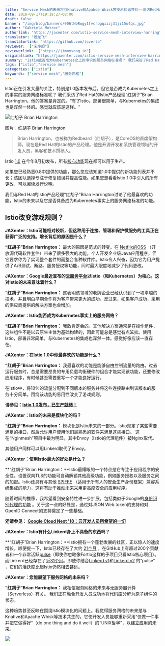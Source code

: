 ```yaml
---
title: "Service Mesh的未来将与Knative和Apahce Whisk等技术和谐共存——采访RedHat的Istio产品经理"
date: 2018-09-17T19:19:27+08:00
draft: false
banner: "/img/blog/banners/006tNbRwgy1fvcrbgqiizj31ji15o4qs.jpg"
author: "Gabriela Motroc"
authorlink: "https://jaxenter.com/istio-service-mesh-interview-harrington-148638.html#authors-block"
translator: "殷龙飞"
translatorlink: "https://github.com/loverto"
reviewer:  ["宋净超"]
reviewerlink:  ["https://jimmysong.io"]
originallink: "https://jaxenter.com/istio-service-mesh-interview-harrington-148638.html"
summary: "Istio能否成为Kubernetes之上的事实的服务网络标准呢？ 我们采访了Red Hat的Istio产品经理“红胡子”Brian Harrington，他的答案是肯定的。"
tags: ["istio","service mesh"]
categories: ["istio"]
keywords: ["service mesh","服务网格"]
---
```


Istio正在引发大量的关注，特别是1.0版本发布后。但它是否成为Kubernetes之上的事实的服务网络标准呢？ 我们采访了Red Hat的Istio产品经理“红胡子”Brian Harrington，他的答案是肯定的。“有了Istio，部署很简单，与Kubernetes的集成也是浑然一体的。感觉就应该是这样。“

![红胡子 Brian Harrington](https://raw.githubusercontent.com/servicemesher/website/master/content/blog/istio-service-mesh-interview-redbear-brian-harrington/006tNbRwgy1fvcqw67cllj30lc0qodj9.jpg)

图片：红胡子 Brian Harrington

> Brian Harrington，也被称为Redbeard（红胡子），是CoreOS的首席架构师，现在是Red Hat的Istio的产品经理。他是开源开发和系统管理领域的开发人员，黑客和技术撰稿人。

Istio [1.0](https://jaxenter.com/istio-1-0-arrived-core-features-ready-production-use-147459.html) 在今年8月初发布，所有[核心功能](https://istio.io/about/feature-stages/)现在都可以用于生产。

如果您已经熟悉0.8中提供的功能，那么您应该知道1.0中提供的新功能列表并不长；该团队选择专注于修复错误并提高性能。如果您想看看Istio 1.0中引入的所有更改，可以阅读[发行说明](https://istio.io/zh/about/notes/1.0/)。

我们与Red Hat的Istio产品经理“红胡子”Brian Harrington讨论了他最喜欢的功能，Istio的未来以及它是否具备成为Kubernetes事实上的服务网络标准的功能。

## Istio改变游戏规则？

**JAXenter：Istio可能相对较新，但这种用于连接、管理和保护微服务的工具正在获得广泛的支持。增长背后的原因是什么？**

**“红胡子”Brian Harrington：** 最大的原因是范式的转变。在 [Netflix的OSS](https://netflix.github.io/) （开放源代码软件套件）带来了很多强大的功能，个人开发企业级Java应用程序，但它要求你为了实现整个套件的而整合各种软件库。Istio令人兴奋，因为它为用户提供了A/B测试、断路、服务授权等功能，同时最大限度地减少了代码更改。

**JAXenter：Google最近宣布的[云服务平台](https://jaxenter.com/google-cloud-interesting-announcements-147230.html)以Istio（和Kubernetes）为核心。这对Istio的未来意味着什么？**

**“红胡子”Brian Harrington：** 这表明该领域的老牌企业已经认识到了一项卓越的技术，并且明白早期合作将为客户带来更大的成功。反过来，如果客户成功，采用的供应商提供的解决方案也会增加。

**JAXenter：Istio能否成为Kubernetes事实上的服务网络？**

**“红胡子”Brian Harrington：** 我敢肯定会的。其他解决方案通常是在操作组件，这些组件不是以云原生主体为基础构建的，因此可能总是感觉有点笨拙。使用Istio，部署非常简单，与Kubernetes的集成也浑然一体。感觉好像应该一直存在。

**JAXenter：在Istio 1.0中你最喜欢的功能是什么？**

**“红胡子”Brian Harrington：** 我最喜欢的功能是能够自由控制流量的路由。过去运行服务时，总是需要昂贵的专用负载均衡硬件的组合才能实现该功能，还要修改应用程序，有时候甚至需要重写一个才能良好运行。

在Istio中，将10％的流量分配到不同版本的服务并将这些连接路由到该版本的服务十分简单。围绕该功能的易用性改变了游戏规则。

**请参见：[Istio 1.0发布，已生产就绪！](http://www.servicemesher.com/blog/announcing-istio-1.0/)**

**JAXenter：Istio的未来是模块化的吗？**

**“红胡子”Brian Harrington：** 模块化是Istio未来的一部分。Istio规定了某些需要满足的接口，然后允许用户使用他们最熟悉的软件来满足这些接口。 这在“Nginmesh”项目中最为明显，其中Envoy（Istio的代理组件）被Nginx取代。

其他用户同样可以用Linkerd取代了Envoy。

**JAXenter：使用Istio最大的好处是什么？**

**“红胡子”Brian Harrington：**Istio最耀眼的一个特点是它专注于应用程序的安全性。设置双向TLS的功能可自动解锁其他高级功能，例如服务授权以及服务之间的加密。Istio还具有与其他 [SPIFFE](https://spiffe.io/) （适用于所有人的安全生产身份框架）兼容系统集成的能力，这将有助于推动未来采用更高度安全的应用程序。

随着时间的推移，我希望看到安全特性进一步扩展，包括类似于Google的[身份识别代理的功能](https://cloud.google.com/iap/) 。关于这一点的好处是，通过对JSON Web token的支持和对OpenID Connect的支持奠定了一些基础。

**还请参见： [Google Cloud Next '18：云开发人员所希望的一切](https://jaxenter.com/google-cloud-interesting-announcements-147230.html)**

**JAXenter：Istio有什么Linkerd身上不具备的东西吗？**

**“红胡子”Brian Harrington：**Istio拥有一个蓬勃发展的社区，正以惊人的速度增长。顺便提一下，Istio已经存在了大约 [21个月](https://github.com/istio/istio/commit/0216e811e9da88b867742710f7d166cef2eabfbc) ，在GitHub上有超过200个贡献者和一个非常活跃[pulse](https://github.com/istio/istio/pulse)（即使你忽略像Fortio这样的子项目只看Istio核心项目）。而Linkerd已经存在了近[31个月](https://github.com/linkerd/linkerd/tree/37e38f2a892d9354eea7305135aa6370612b02f2)。即使你结合[Linkerd v1](https://github.com/linkerd/linkerd/pulse)和[Linkerd v2](https://github.com/linkerd/linkerd2/pulse/) 的“pulse” ，它们的活跃度比起Istio仍然相去甚远。

**JAXenter：您能展望下服务网格的未来吗？**

**“红胡子”Brian Harrington：** 我相信服务网格的未来与无服务器计算（Serverless）有关。 我们正在融合开发人员成功地将代码库分解为原子组件的状态。

这种趋势甚至反映在围绕Istio模块化的问题上。我觉得服务网格的未来是与Knative和Apache Whisk等技术共生的，它使开发人员能够重新采用“仅做一件事并把它做得好”（do one thing and do it well）的“UNIX哲学”，以建立应用的未来。

![](https://raw.githubusercontent.com/servicemesher/website/master/content/blog/istio-service-mesh-interview-redbear-brian-harrington/006tNbRwgy1fvcr3ya379j30sg0j1grh.jpg)
